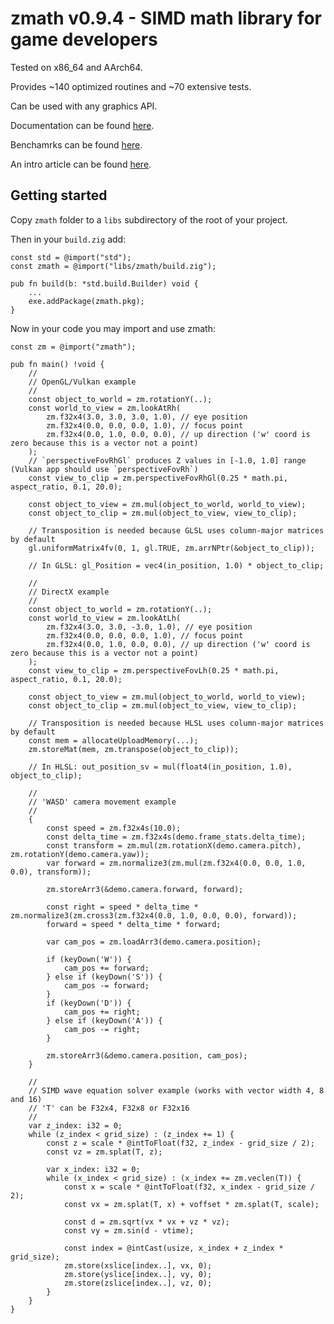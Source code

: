 # zmath v0.9.4 - SIMD math library for game developers

Tested on x86_64 and AArch64.

Provides ~140 optimized routines and ~70 extensive tests.

Can be used with any graphics API.

Documentation can be found [here](https://github.com/michal-z/zig-gamedev/blob/main/libs/zmath/src/zmath.zig).

Benchamrks can be found [here](https://github.com/michal-z/zig-gamedev/blob/main/libs/zmath/src/benchmark.zig).

An intro article can be found [here](https://zig.news/michalz/fast-multi-platform-simd-math-library-in-zig-2adn).

## Getting started

Copy `zmath` folder to a `libs` subdirectory of the root of your project.

Then in your `build.zig` add:

```zig
const std = @import("std");
const zmath = @import("libs/zmath/build.zig");

pub fn build(b: *std.build.Builder) void {
    ...
    exe.addPackage(zmath.pkg);
}
```

Now in your code you may import and use zmath:

```zig
const zm = @import("zmath");

pub fn main() !void {
    //
    // OpenGL/Vulkan example
    //
    const object_to_world = zm.rotationY(..);
    const world_to_view = zm.lookAtRh(
        zm.f32x4(3.0, 3.0, 3.0, 1.0), // eye position
        zm.f32x4(0.0, 0.0, 0.0, 1.0), // focus point
        zm.f32x4(0.0, 1.0, 0.0, 0.0), // up direction ('w' coord is zero because this is a vector not a point)
    );
    // `perspectiveFovRhGl` produces Z values in [-1.0, 1.0] range (Vulkan app should use `perspectiveFovRh`)
    const view_to_clip = zm.perspectiveFovRhGl(0.25 * math.pi, aspect_ratio, 0.1, 20.0);

    const object_to_view = zm.mul(object_to_world, world_to_view);
    const object_to_clip = zm.mul(object_to_view, view_to_clip);

    // Transposition is needed because GLSL uses column-major matrices by default
    gl.uniformMatrix4fv(0, 1, gl.TRUE, zm.arrNPtr(&object_to_clip));
    
    // In GLSL: gl_Position = vec4(in_position, 1.0) * object_to_clip;
    
    //
    // DirectX example
    //
    const object_to_world = zm.rotationY(..);
    const world_to_view = zm.lookAtLh(
        zm.f32x4(3.0, 3.0, -3.0, 1.0), // eye position
        zm.f32x4(0.0, 0.0, 0.0, 1.0), // focus point
        zm.f32x4(0.0, 1.0, 0.0, 0.0), // up direction ('w' coord is zero because this is a vector not a point)
    );
    const view_to_clip = zm.perspectiveFovLh(0.25 * math.pi, aspect_ratio, 0.1, 20.0);

    const object_to_view = zm.mul(object_to_world, world_to_view);
    const object_to_clip = zm.mul(object_to_view, view_to_clip);
    
    // Transposition is needed because HLSL uses column-major matrices by default
    const mem = allocateUploadMemory(...);
    zm.storeMat(mem, zm.transpose(object_to_clip));
    
    // In HLSL: out_position_sv = mul(float4(in_position, 1.0), object_to_clip);
    
    //
    // 'WASD' camera movement example
    //
    {
        const speed = zm.f32x4s(10.0);
        const delta_time = zm.f32x4s(demo.frame_stats.delta_time);
        const transform = zm.mul(zm.rotationX(demo.camera.pitch), zm.rotationY(demo.camera.yaw));
        var forward = zm.normalize3(zm.mul(zm.f32x4(0.0, 0.0, 1.0, 0.0), transform));

        zm.storeArr3(&demo.camera.forward, forward);

        const right = speed * delta_time * zm.normalize3(zm.cross3(zm.f32x4(0.0, 1.0, 0.0, 0.0), forward));
        forward = speed * delta_time * forward;

        var cam_pos = zm.loadArr3(demo.camera.position);

        if (keyDown('W')) {
            cam_pos += forward;
        } else if (keyDown('S')) {
            cam_pos -= forward;
        }
        if (keyDown('D')) {
            cam_pos += right;
        } else if (keyDown('A')) {
            cam_pos -= right;
        }

        zm.storeArr3(&demo.camera.position, cam_pos);
    }
   
    //
    // SIMD wave equation solver example (works with vector width 4, 8 and 16)
    // 'T' can be F32x4, F32x8 or F32x16
    //
    var z_index: i32 = 0;
    while (z_index < grid_size) : (z_index += 1) {
        const z = scale * @intToFloat(f32, z_index - grid_size / 2);
        const vz = zm.splat(T, z);

        var x_index: i32 = 0;
        while (x_index < grid_size) : (x_index += zm.veclen(T)) {
            const x = scale * @intToFloat(f32, x_index - grid_size / 2);
            const vx = zm.splat(T, x) + voffset * zm.splat(T, scale);

            const d = zm.sqrt(vx * vx + vz * vz);
            const vy = zm.sin(d - vtime);

            const index = @intCast(usize, x_index + z_index * grid_size);
            zm.store(xslice[index..], vx, 0);
            zm.store(yslice[index..], vy, 0);
            zm.store(zslice[index..], vz, 0);
        }
    }
}
```
